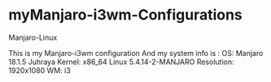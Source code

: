 # myManjaro-i3wm-Configurations
Manjaro-Linux 

This is my Manjaro-i3wm configuration 
And my system info is :
OS: Manjaro 18.1.5 Juhraya
Kernel: x86_64 Linux 5.4.14-2-MANJARO
Resolution: 1920x1080
WM: i3
